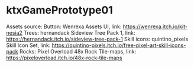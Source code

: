 # ktxGamePrototype01

Assets source:
Button: Wenrexa Assets UI, link: https://wenrexa.itch.io/kit-nesia2
Trees: hernandack Sideview Tree Pack 1, link: https://hernandack.itch.io/sideview-tree-pack-1
Skill icons: quintino_pixels Skill Icon Set, link: https://quintino-pixels.itch.io/free-pixel-art-skill-icons-pack
Rocks: Pixel Overload 48x Rock Tile-maps, link: https://pixeloverload.itch.io/48x-rock-tile-maps
